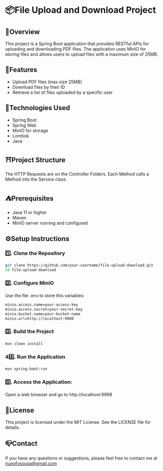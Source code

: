 # 📦File Upload and Download Project

## 👀Overview
This project is a Spring Boot application that provides RESTful APIs for uploading and downloading PDF files. The application uses MinIO for storing files and allows users to upload files with a maximum size of 25MB.

## 👑Features
- Upload PDF files (max size 25MB)
- Download files by their ID
- Retrieve a list of files uploaded by a specific user

## 🥷Technologies Used
- Spring Boot
- Spring Web
- MinIO for storage
- Lombok
- Java

## ⛩️Project Structure

The HTTP Requests are on the Controller Folders. 
Each Method calls a Method into the Service class.

## ⛺️Prerequisites
- Java 11 or higher
- Maven
- MinIO server running and configured

## ⚙️Setup Instructions

### 1️⃣. Clone the Repository
```bash
git clone https://github.com/your-username/file-upload-download.git
cd file-upload-download
```
### 2️⃣. Configure MinIO

Use the file .env to store this variables:
```bash
minio.access.name=your-access-key
minio.access.secret=your-secret-key
minio.bucket.name=your-bucket-name
minio.url=http://localhost:9000
```

### 3️⃣. Build the Project
```bash
mvn clean install
```

### 44️⃣. Run the Application
```bash
mvn spring-boot:run
```

### 5️⃣. Access the Application:

Open a web browser and go to http://localhost:9998

## 📜License

This project is licensed under the MIT License. See the LICENSE file for details.

## 📪Contact
If you have any questions or suggestions, please feel free to contact me at nunofvsousa@gmail.com
